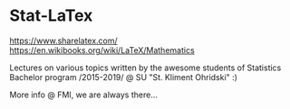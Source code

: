 # Stat-LaTex
https://www.sharelatex.com/ https://en.wikibooks.org/wiki/LaTeX/Mathematics

Lectures on various topics written by the awesome students of Statistics Bachelor program /2015-2019/ @ SU "St. Kliment Ohridski" :)

More info @ FMI, we are always there...
